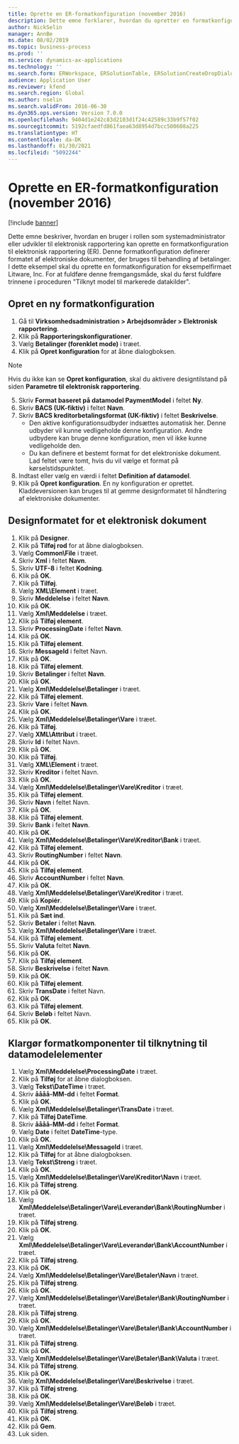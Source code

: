 ```yaml
---
title: Oprette en ER-formatkonfiguration (november 2016)
description: Dette emne forklarer, hvordan du opretter en formatkonfiguration til elektronisk rapportering (ER).
author: NickSelin
manager: AnnBe
ms.date: 08/02/2019
ms.topic: business-process
ms.prod: ''
ms.service: dynamics-ax-applications
ms.technology: ''
ms.search.form: ERWorkspace, ERSolutionTable, ERSolutionCreateDropDialog, EROperationDesigner, ERComponentTypeDropDialog
audience: Application User
ms.reviewer: kfend
ms.search.region: Global
ms.author: nselin
ms.search.validFrom: 2016-06-30
ms.dyn365.ops.version: Version 7.0.0
ms.openlocfilehash: 9404d1e242c83d2103d1f24c42589c33b9f57f02
ms.sourcegitcommit: 5192cfaedfd861faea63d8954d7bcc500608a225
ms.translationtype: HT
ms.contentlocale: da-DK
ms.lasthandoff: 01/30/2021
ms.locfileid: "5092244"
---
```

# <a name="er-create-a-format-configuration-november-2016"></a>Oprette en ER-formatkonfiguration (november 2016)

[!include [banner](../../includes/banner.md)]

Dette emne beskriver, hvordan en bruger i rollen som systemadministrator eller udvikler til elektronisk rapportering kan oprette en formatkonfiguration til elektronisk rapportering (ER). Denne formatkonfiguration definerer formatet af elektroniske dokumenter, der bruges til behandling af betalinger. I dette eksempel skal du oprette en formatkonfiguration for eksempelfirmaet Litware, Inc. For at fuldføre denne fremgangsmåde, skal du først fuldføre trinnene i proceduren "Tilknyt model til markerede datakilder".


## <a name="create-a-new-format-configuration"></a>Opret en ny formatkonfiguration
1. Gå til **Virksomhedsadministration > Arbejdsområder > Elektronisk rapportering**.
2. Klik på **Rapporteringskonfigurationer**.
3. Vælg **Betalinger (forenklet mode)** i træet.
4. Klik på **Opret konfiguration** for at åbne dialogboksen.

 > [!NOTE]
 > Hvis du ikke kan se **Opret konfiguration**, skal du aktivere designtilstand på siden **Parametre til elektronisk rapportering**. 
 
5. Skriv **Format baseret på datamodel PaymentModel** i feltet **Ny**.
6. Skriv **BACS (UK-fiktiv)** i feltet **Navn**.
7. Skriv **BACS kreditorbetalingsformat (UK-fiktiv)** i feltet **Beskrivelse**.
    * Den aktive konfigurationsudbyder indsættes automatisk her. Denne udbyder vil kunne vedligeholde denne konfiguration. Andre udbydere kan bruge denne konfiguration, men vil ikke kunne vedligeholde den.  
    * Du kan definere et bestemt format for det elektroniske dokument. Lad feltet være tomt, hvis du vil vælge et format på kørselstidspunktet.  
8. Indtast eller vælg en værdi i feltet **Definition af datamodel**.
9. Klik på **Opret konfiguration**. En ny konfiguration er oprettet. Kladdeversionen kan bruges til at gemme designformatet til håndtering af elektroniske dokumenter.  

## <a name="design-the-format-of-an-electronic-document"></a>Designformatet for et elektronisk dokument
1. Klik på **Designer**.
2. Klik på **Tilføj rod** for at åbne dialogboksen.
3. Vælg **Common\File** i træet.
4. Skriv **Xml** i feltet **Navn**.
5. Skriv **UTF-8** i feltet **Kodning**.
6. Klik på **OK**.
7. Klik på **Tilføj**.
8. Vælg **XML\Element** i træet.
9. Skriv **Meddelelse** i feltet **Navn**.
10. Klik på **OK**.
11. Vælg **Xml\Meddelelse** i træet.
12. Klik på **Tilføj element**.
13. Skriv **ProcessingDate** i feltet **Navn**.
14. Klik på **OK**.
15. Klik på **Tilføj element**.
16. Skriv **MessageId** i feltet Navn.
17. Klik på **OK**.
18. Klik på **Tilføj element**.
19. Skriv **Betalinger** i feltet **Navn**.
20. Klik på **OK**.
21. Vælg **Xml\Meddelelse\Betalinger** i træet.
22. Klik på **Tilføj element**.
23. Skriv **Vare** i feltet **Navn**.
24. Klik på **OK**.
25. Vælg **Xml\Meddelelse\Betalinger\Vare** i træet.
26. Klik på **Tilføj**.
27. Vælg **XML\Attribut** i træet.
28. Skriv **Id** i feltet Navn.
29. Klik på **OK**.
30. Klik på **Tilføj**.
31. Vælg **XML\Element** i træet.
32. Skriv **Kreditor** i feltet Navn.
33. Klik på **OK**.
34. Vælg **Xml\Meddelelse\Betalinger\Vare\Kreditor** i træet.
35. Klik på **Tilføj element**.
36. Skriv **Navn** i feltet Navn.
37. Klik på **OK**.
38. Klik på **Tilføj element**.
39. Skriv **Bank** i feltet **Navn**.
40. Klik på **OK**.
41. Vælg **Xml\Meddelelse\Betalinger\Vare\Kreditor\Bank** i træet.
42. Klik på **Tilføj element**.
43. Skriv **RoutingNumber** i feltet **Navn**.
44. Klik på **OK**.
45. Klik på **Tilføj element**.
46. Skriv **AccountNumber** i feltet **Navn**.
47. Klik på **OK**.
48. Vælg **Xml\Meddelelse\Betalinger\Vare\Kreditor** i træet.
49. Klik på **Kopiér**.
50. Vælg **Xml\Meddelelse\Betalinger\Vare** i træet.
51. Klik på **Sæt ind**.
52. Skriv **Betaler** i feltet **Navn**.
53. Vælg **Xml\Meddelelse\Betalinger\Vare** i træet.
54. Klik på **Tilføj element**.
55. Skriv **Valuta** feltet **Navn**.
56. Klik på **OK**.
57. Klik på **Tilføj element**.
58. Skriv **Beskrivelse** i feltet **Navn**.
59. Klik på **OK**.
60. Klik på **Tilføj element**.
61. Skriv **TransDate** i feltet Navn.
62. Klik på **OK**.
63. Klik på **Tilføj element**.
64. Skriv **Beløb** i feltet Navn.
65. Klik på **OK**.

## <a name="prepare-format-components-for-mapping-to-data-model-elements"></a>Klargør formatkomponenter til tilknytning til datamodelelementer
1. Vælg **Xml\Meddelelse\ProcessingDate** i træet.
2. Klik på **Tilføj** for at åbne dialogboksen.
3. Vælg **Tekst\DateTime** i træet.
4. Skriv **åååå-MM-dd** i feltet **Format**.
5. Klik på **OK**.
6. Vælg **Xml\Meddelelse\Betalinger\TransDate** i træet.
7. Klik på **Tilføj DateTime**.
8. Skriv **åååå-MM-dd** i feltet **Format**.
9. Vælg **Date** i feltet **DateTime**-type.
10. Klik på **OK**.
11. Vælg **Xml\Meddelelse\MessageId** i træet.
12. Klik på **Tilføj** for at åbne dialogboksen.
13. Vælg **Tekst\Streng** i træet.
14. Klik på **OK**.
15. Vælg **Xml\Meddelelse\Betalinger\Vare\Kreditor\Navn** i træet.
16. Klik på **Tilføj streng**.
17. Klik på **OK**.
18. Vælg **Xml\Meddelelse\Betalinger\Vare\Leverandør\Bank\RoutingNumber** i træet.
19. Klik på **Tilføj streng**.
20. Klik på **OK**.
21. Vælg **Xml\Meddelelse\Betalinger\Vare\Leverandør\Bank\AccountNumber** i træet.
22. Klik på **Tilføj streng**.
23. Klik på **OK**.
24. Vælg **Xml\Meddelelse\Betalinger\Vare\Betaler\Navn** i træet.
25. Klik på **Tilføj streng**.
26. Klik på **OK**.
27. Vælg **Xml\Meddelelse\Betalinger\Vare\Betaler\Bank\RoutingNumber** i træet.
28. Klik på **Tilføj streng**.
29. Klik på **OK**.
30. Vælg **Xml\Meddelelse\Betalinger\Vare\Betaler\Bank\AccountNumber** i træet.
31. Klik på **Tilføj streng**.
32. Klik på **OK**.
33. Vælg **Xml\Meddelelse\Betalinger\Vare\Betaler\Bank\Valuta** i træet.
34. Klik på **Tilføj streng**.
35. Klik på **OK**.
36. Vælg **Xml\Meddelelse\Betalinger\Vare\Beskrivelse** i træet.
37. Klik på **Tilføj streng**.
38. Klik på **OK**.
39. Vælg **Xml\Meddelelse\Betalinger\Vare\Beløb** i træet.
40. Klik på **Tilføj streng**.
41. Klik på **OK**.
42. Klik på **Gem**.
43. Luk siden.

